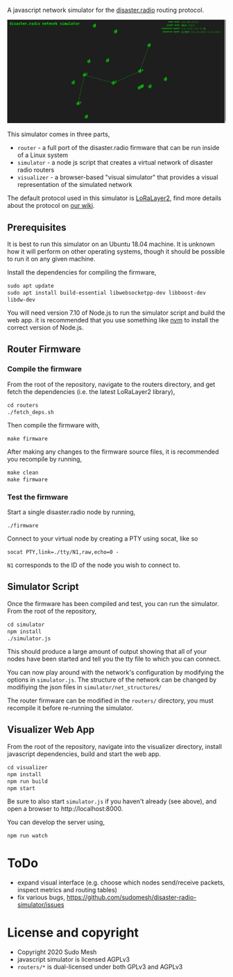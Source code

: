 
A javascript network simulator for the [disaster.radio](https://disaster.radio) routing protocol.

![](screenshot.png?raw=true)

This simulator comes in three parts,
* `router` - a full port of the disaster.radio firmware that can be run inside of a Linux system
* `simulator` - a node js script that creates a virtual network of disaster radio routers
* `visualizer` - a browser-based "visual simulator" that provides a visual representation of the simulated network


The default protocol used in this simulator is [LoRaLayer2](https://github.com/sudomesh/LoRaLayer2), find more details about the protocol on [our wiki](https://github.com/sudomesh/disaster-radio/wiki/Protocol).

## Prerequisites
It is best to run this simulator on an Ubuntu 18.04 machine. It is unknown how it will perform on other operating systems, though it should be possible to run it on any given machine.  

Install the dependencies for compiling the firmware,
```
sudo apt update
sudo apt install build-essential libwebsocketpp-dev libboost-dev libdw-dev
```
You will need version 7.10 of Node.js to run the simulator script and build the web app. it is recommended that you use something like [nvm](https://github.com/nvm-sh/nvm) to install the correct version of Node.js.

## Router Firmware

### Compile the firmware

From the root of the repository, navigate to the routers directory, and get fetch the dependencies (i.e. the latest LoRaLayer2 library),  
```
cd routers
./fetch_deps.sh
```
Then compile the firmware with,
```
make firmware
```
After making any changes to the firmware source files, it is recommended you recompile by running,
```
make clean
make firmware
```

### Test the firmware

Start a single disaster.radio node by running,
```
./firmware
```
Connect to your virtual node by creating a PTY using socat, like so
```
socat PTY,link=./tty/N1,raw,echo=0 -
```
`N1` corresponds to the ID of the node you wish to connect to.

## Simulator Script

Once the firmware has been compiled and test, you can run the simulator. From the root of the repository,
```
cd simulator
npm install
./simulator.js
```
This should produce a large amount of output showing that all of your nodes have been started and tell you the tty file to which you can connect.

You can now play around with the network's configuration by modifying the options in `simulator.js`. The structure of the network can be changed by modifiying the json files in `simulator/net_structures/`  

The router firmware can be modified in the `routers/` directory, you must recompile it before re-running the simulator.  

## Visualizer Web App

From the root of the repository, navigate into the visualizer directory, install javascript dependencies, build and start the web app.
```
cd visualizer 
npm install
npm run build
npm start
```
Be sure to also start `simulator.js` if you haven't already (see above), and open a browser to http://localhost:8000.

You can develop the server using,
```
npm run watch
```
# ToDo
* expand visual interface (e.g. choose which nodes send/receive packets, inspect metrics and routing tables)
* fix various bugs, https://github.com/sudomesh/disaster-radio-simulator/issues

# License and copyright
* Copyright 2020 Sudo Mesh
* javascript simulator is licensed AGPLv3
* `routers/*` is dual-licensed under both GPLv3 and AGPLv3
